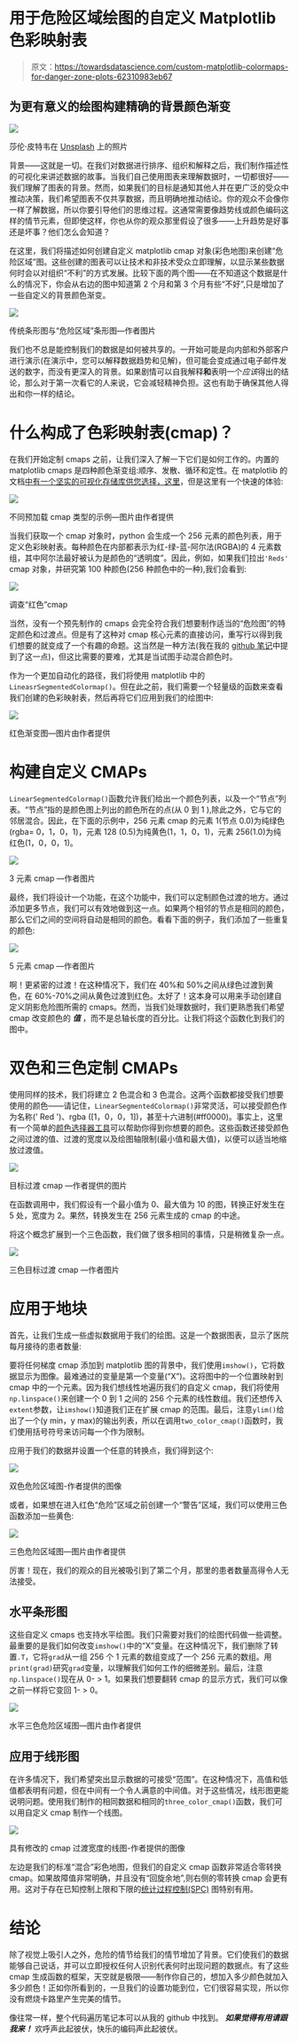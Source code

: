 # 用于危险区域绘图的自定义 Matplotlib 色彩映射表

> 原文：<https://towardsdatascience.com/custom-matplotlib-colormaps-for-danger-zone-plots-62310983eb67>

## 为更有意义的绘图构建精确的背景颜色渐变

![](img/706a6b17d7b074c23d5ef6ac9d8a88fb.png)

莎伦·皮特韦在 [Unsplash](https://unsplash.com?utm_source=medium&utm_medium=referral) 上的照片

背景——这就是一切。在我们对数据进行排序、组织和解释之后，我们制作描述性的可视化来讲述数据的故事。当我们自己使用图表来理解数据时，一切都很好——我们理解了图表的背景。然而，如果我们的目标是通知其他人并在更广泛的受众中推动决策，我们希望图表不仅共享数据，而且明确地推动结论。你的观众不会像你一样了解数据，所以你要引导他们的思维过程。这通常需要像趋势线或颜色编码这样的情节元素，但即使这样，你也从你的观众那里假设了很多——上升趋势是好事还是坏事？他们怎么会知道？

在这里，我们将描述如何创建自定义 matplotlib cmap 对象(彩色地图)来创建“危险区域”图。这些创建的图表可以让技术和非技术受众立即理解，以显示某些数据何时会以对组织“不利”的方式发展。比较下面的两个图——在不知道这个数据是什么的情况下，你会从右边的图中知道第 2 个月和第 3 个月有些“不好”,只是增加了一些自定义的背景颜色渐变。

![](img/c5a8c27e06ec310a838d346174d78e58.png)

传统条形图与“危险区域”条形图—作者图片

我们也不总是能控制我们的数据是如何被共享的。一开始可能是向内部和外部客户进行演示(在演示中，您可以解释数据趋势和见解)，但可能会变成通过电子邮件发送的数字，而没有更深入的背景。如果剧情可以自我解释**和**表明一个*应该*得出的结论，那么对于第一次看它的人来说，它会减轻精神负担。这也有助于确保其他人得出和你一样的结论。

# 什么构成了色彩映射表(cmap)？

在我们开始定制 cmaps 之前，让我们深入了解一下它们是如何工作的。内置的 matplotlib cmaps 是四种颜色渐变组:顺序、发散、循环和定性。在 matplotlib 的文档[中有一个坚实的可视化存储库供您选择，这里](https://matplotlib.org/stable/tutorials/colors/colormaps.html)，但是这里有一个快速的体验:

![](img/9f3d0f4cb24813368059137a8d69af21.png)

不同预加载 cmap 类型的示例—图片由作者提供

当我们获取一个 cmap 对象时，python 会生成一个 256 元素的颜色列表，用于定义色彩映射表。每种颜色在内部都表示为红-绿-蓝-阿尔法(RGBA)的 4 元素数组，其中阿尔法最好被认为是颜色的“透明度”。因此，例如，如果我们拉出`'Reds'` cmap 对象，并研究第 100 种颜色(256 种颜色中的一种),我们会看到:

![](img/258a975c914fc0768bff1eb95657fdc7.png)

调查“红色”cmap

当然，没有一个预先制作的 cmaps 会完全符合我们想要制作适当的“危险图”的特定颜色和过渡点。但是有了这种对 cmap 核心元素的直接访问，重写行以得到我们想要的就变成了一个有趣的命题。这当然是一种方法(我在我的 [github 笔记](https://github.com/bamattis/Blog/tree/main/Danger_Plots)中提到了这一点)，但这比需要的要难，尤其是当试图手动混合颜色时。

作为一个更加自动化的路径，我们将使用 matplotlib 中的`LineasrSegmentedColormap()`。但在此之前，我们需要一个轻量级的函数来查看我们创建的色彩映射表，然后再将它们应用到我们的绘图中:

![](img/597c6f5672e54d68caa4b0a39944f9c7.png)

红色渐变图—图片由作者提供

# 构建自定义 CMAPs

`LinearSegmentedColormap()`函数允许我们给出一个颜色列表，以及一个“节点”列表。“节点”指的是颜色图上列出的颜色所在的点(从 0 到 1 ),除此之外，它与它的邻居混合。因此，在下面的示例中，256 元素 cmap 的元素 1(节点 0.0)为纯绿色(rgba= 0，1，0，1)，元素 128 (0.5)为纯黄色(1，1，0，1)，元素 256(1.0)为纯红色(1，0，0，1)。

![](img/eb752276533d2f8969418226f5b8c644.png)

3 元素 cmap —作者图片

最终，我们将设计一个功能，在这个功能中，我们可以定制颜色过渡的地方。通过添加更多节点，我们可以有效地做到这一点。如果两个相邻的节点是相同的颜色，那么它们之间的空间将自动是相同的颜色。看看下面的例子，我们添加了一些重复的颜色:

![](img/6312c95ce8ceeca04a314fdac35f35e3.png)

5 元素 cmap —作者图片

啊！更紧密的过渡！在这种情况下，我们在 40%和 50%之间从绿色过渡到黄色，在 60%-70%之间从黄色过渡到红色。太好了！这本身可以用来手动创建自定义阴影危险图所需的 cmaps。然而，当我们处理数据时，我们更熟悉我们希望 cmap 改变颜色的 ***值*** ，而不是总轴长度的百分比。让我们将这个函数化到我们的图中。

# 双色和三色定制 CMAPs

使用同样的技术，我们将建立 2 色混合和 3 色混合。这两个函数都接受我们想要使用的颜色——请记住，`LinearSegmentedColormap()`非常灵活，可以接受颜色作为名称(' Red ')、rgba ([1，0，0，1])，甚至十六进制(#ff0000)。事实上，这里有一个简单的[颜色选择器工具](https://www.google.com/search?channel=nus5&client=firefox-b-1-d&q=hex+color+picker)可以帮助你得到你想要的颜色。这些函数还接受颜色之间过渡的值、过渡的宽度以及绘图轴限制(最小值和最大值)，以便可以适当地缩放过渡值。

![](img/bd51a8064739c0f09056674acc4d8e90.png)

目标过渡 cmap —作者提供的图片

在函数调用中，我们假设有一个最小值为 0、最大值为 10 的图，转换正好发生在 5 处，宽度为 2。果然，转换发生在 256 元素生成的 cmap 的中途。

将这个概念扩展到一个三色函数，我们做了很多相同的事情，只是稍微复杂一点。

![](img/85c5ddbd46ca67ab3ec6e316fa7d0c0a.png)

三色目标过渡 cmap —作者图片

# 应用于地块

首先，让我们生成一些虚拟数据用于我们的绘图。这是一个数据图表，显示了医院每月接待的患者数量:

要将任何梯度 cmap 添加到 matplotlib 图的背景中，我们使用`imshow()`，它将数据显示为图像。最难通过的变量是第一个变量(“X”)。这将图中的一个位置映射到 cmap 中的一个元素。因为我们想线性地遍历我们的自定义 cmap，我们将使用`np.linspace()`来创建一个 0 到 1 之间的 256 个元素的线性数组。我们还想传入`extent`参数，让`imshow()`知道我们正在扩展 cmap 的范围。最后，注意`ylim()`给出了一个(y min，y max)的输出列表，所以在调用`two_color_cmap()`函数时，我们使用括号符号来访问每一个作为限制。

应用于我们的数据并设置一个任意的转换点，我们得到这个:

![](img/53bf2b7acc99a685a4182ac07cb173b4.png)

双色危险区域图-作者提供的图像

或者，如果想在进入红色“危险”区域之前创建一个“警告”区域，我们可以使用三色函数添加一些黄色:

![](img/008a2ecf465dd23fba762395401b9e6b.png)

三色危险区域图—图片由作者提供

厉害！现在，我们的观众的目光被吸引到了第二个月，那里的患者数量高得令人无法接受。

## 水平条形图

这些自定义 cmaps 也支持水平绘图。我们只需要对我们的绘图代码做一些调整。最重要的是我们如何改变`imshow()`中的“X”变量。在这种情况下，我们删除了转置`.T`，它将`grad`从一组 256 个 1 元素的数组变成了一个 256 元素的数组。用`print(grad)`研究`grad`变量，以理解我们如何工作的细微差别。最后，注意`np.linspace()`现在从 0- > 1。如果我们想要翻转 cmap 的显示方式，我们可以像之前一样将它变回 1- > 0。

![](img/9521ca58f3cc953dc19807880e9f5157.png)

水平三色危险区域图—图片由作者提供

## 应用于线形图

在许多情况下，我们希望突出显示数据的可接受“范围”。在这种情况下，高值和低值都表明有问题，但在中间有一个令人满意的中间值。对于这些情况，线形图更能说明问题。使用我们制作的相同数据和相同的`three_color_cmap()`函数，我们可以用自定义 cmap 制作一个线图。

![](img/c43bfe4ff7c4d84bf088c24a73397889.png)

具有修改的 cmap 过渡宽度的线图-作者提供的图像

左边是我们的标准“混合”彩色地图，但我们的自定义 cmap 函数非常适合零转换 cmap。如果故障值非常明确，并且没有“回旋余地”,则右侧的零转换 cmap 会更有用。这对于存在已知控制上限和下限的[统计过程控制(SPC)](https://www.simplilearn.com/spc-charts-article) 图特别有用。

# 结论

除了视觉上吸引人之外，危险的情节给我们的情节增加了背景。它们使我们的数据能够自己说话，并可以立即授权任何人识别代表何时出现问题的数据点。有了这些 cmap 生成函数的框架，天空就是极限——制作你自己的，想加入多少颜色就加入多少颜色！正如你所看到的，一旦我们的设置功能到位，它们很容易实现，所以你没有燃烧卡路里产生完美的情节。

像往常一样，整个代码遍历笔记本可以从我的 github 中找到。 ***如果觉得有用请跟我来！*** 欢呼声此起彼伏，快乐的编码声此起彼伏。
